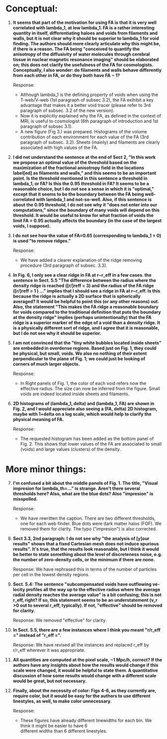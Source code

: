 Conceptual:
==

1. **It seems that part of the motivation for using FA is that it is very well correlated with lambda_1, 
    at low lambda_1. FA is a rather interesting quantity in itself, differentiating haloes and voids from 
    filaments and walls, but it is not clear why it should be superior to lambda_1 for void finding. The 
    authors should more clearly articulate why this might be, if there is a reason. The FA being "conceived 
    to quantify the anisotropy of the diffusivity of water molecules through cerebral tissue in nuclear 
    magnetic resonance imaging" should be elaborated on; this does not clarify the usefulness of the FA for 
    cosmologists. Conceptually, I also wonder: do filaments and walls behave differently from each other in 
    FA, or do they both have FA ~ 1?**

      Response: 
      - Although lambda_1 is the defining property of voids when using the T-web/V-web (1st paragraph of 
	subsec 3.2), the FA exihibit a key advantage that makes it a better void tracer (please refer to 
	3rd paragraph of subsec. 3.2 of the new version).
      - Now it is explicitly explained why the FA, as defined in the context of MRI, is useful to cosmologist 
	(6th paragraph of introduction and 1st paragraph of subsec 3.1).
      - A new figure (Fig 3.) was prepared. Histograms of the volume contribution of each environment for 
	each value of the FA (3rd paragraph of subsec. 3.2). Sheets (mainly) and filaments are clearly 
	associated with high values of the FA.
      

2. **I did not understand the sentence at the end of Sect 2, "In this work we propose an optimal value of 
    the threshold based on the maximization of the fractional anisotropy field in the locations label[ed] 
    as filaments and walls," and this seems to be an important point. Is the threshold mentioned in this 
    sentence a threshold in lambda_1, or FA? Is this the 0.95 threshold in FA? It seems to be a reasonable 
    choice, but I do not see a sense in which it is "optimal," except that it seems to be the boundary 
    between the FA being well-correlated with lambda_1 and not-so-well. Also, if this sentence is about the 
    0.95 threshold, I do not see why it "does not enter into our computations," since the boundary of many 
    voids will depend on this threshold. It would be useful to know for what fraction of voids the limit 
    FA = 0.95 actually affects the boundary (in the case of the largest voids, I suppose).**

    
3. **I do not see how the value of FA=0.65 (corresponding to lambda_1 = 0) is used "to remove ridges."**

    Response: 
    - We have added a clearer explanation of the ridge removing procedure (3rd paragraph of subsec. 3.3).

    
4. **In Fig. 6, I only see a clear ridge in FA at r~r_eff in a few cases. the sentence in Sect. 5.5 "The 
    difference between the radius where the density ridge is reached ([r/]reff = 3) and the radius of the 
    FA ridge ([r/]reff = 1 ) ..." implies that I should see a ridge in FA at r~r_eff. Is this because the 
    ridge is actually a 2D surface that is spherically averaged? It would be helpful to point this (or any 
    other reasons) out. Also, the statement "This makes the FA ridge a reasonable boundary for voids compared 
    to the traditional definition that puts the boundary at the density ridge" implies (perhaps 
    unintentionally) that the FA ridge is a superior marker of the edge of a void than a density ridge. It is 
    a physically different sort of ridge, and I agree that it is reasonable, but I do not see why it should 
    be superior.**

    
5. **I am not convinced that the "tiny white bubbles located inside sheets" are embedded in overdense regions. 
    Based just on Fig. 1, they could be physical, but small, voids. We also no nothing of their extent 
    perpendicular to the plane of Fig. 1; we could just be looking of corners of much larger objects.**
    
    Response:
    - In Right panels of Fig. 1, the color of each void refers now the effective radius. The size can now be
      inferred from the figure. Small voids are indeed located inside sheets and filaments.
 
 
6. **2D histograms of (lambda_1, delta) and (lambda_1, FA) are shown in Fig. 2, and I would appreciate also 
    seeing a (FA, delta) 2D histogram, maybe with 1+delta on a log scale, which would help to clarify the 
    physical meaning of FA.**
    
    Response: 
    - The requested histogram has been added as the bottom panel of Fig. 2. This shows that lower values of
      the FA are associated to small (voids) and large values (clusters) of the density.

      
More minor things:
==

7. **I'm confused a bit about the middle panels of Fig. 1. The title,
    "Visual impresion for lambda_th=..."  is strange. Aren't there
    several thresholds here? Also, what are the blue dots? Also
    "impresion" is  misspelled.**
    
    Response:
    - We have rewritten the caption. There are two different
    thresholds, one for each web finder. Blue dots were dark matter
    halos (FOF). We removed them for clarity. The typo ("impresion")
    is  also corrected.  

      
8. **Sect 3.3, 2nd paragraph: I do not see why "the analysis of [y]our
    results" shows that a fixed Cartesian  mesh does not induce
    spurious results". It's true, that the results look reasonable,
    but I think it would  be better to state something about the level
    of discreteness noise, e.g. the number of zero-density cells,  or
    the minimum if there are none.** 

    Response:
    We have rephrased this in terms of the number of particles per
    cell in the lowest density regions.

    
9. **Sect. 5.4: The sentence "subcompensated voids have outflowing ve-
    locity profiles all the way up to the effective radius where the
    average radial density reaches the average value" is a bit
    confusing; this is not r_eff, right? If so, this statement seems
    to be an understatement (v_r >0 out to several r_eff,
    typically). If not, "effective" should be removed for clarity.** 

    Response:
    We removed "effective" for clarity. 

    
10. **In Sect. 5.5, there are a few instances where I think you meant "r/r_eff =" instead of "r_eff =".**

    Response:
    We have revised all the instances and replaced r_eff by r/r_eff
    wherever it was appropriate. 


11. **All quantities are computed at the pixel scale, ~1 Mpc/h,
    correct? If the authors have any insights about  how the results
    would change if this scale were changed, it would be helpful to
    state them. A quantitative  discussion of how some results would
    change with a different scale would be great, but not necessary.** 

    
12. **Finally, about the necessity of color: Figs 4-6, as they
currently are, require color, but it would be  easy for the authors to
use different linestyles, as well, to make color unnecessary.** 
    
    Response:
    - These figures have already different linewidths for each bin. We
    think it might be easier to have 6  
      different widths than 6 different linestyles.